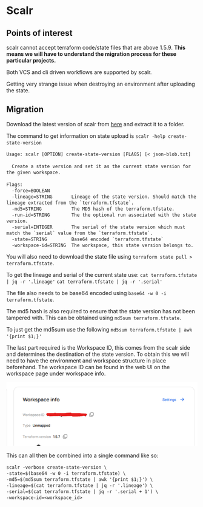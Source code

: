 # Scalr

## Points of interest

scalr cannot accept terraform code/state files that are above 1.5.9. **This means we will have to understand the migration process for these particular projects.**

Both VCS and cli driven workflows are supported by scalr.

Getting very strange issue when destroying an environment after uploading the state.

## Migration

Download the latest version of scalr from [here](https://github.com/scalr-platform/scalr-ui/releases) and extract it to a folder.

The command to get information on state upload is `scalr -help create-state-version`

``` shell
Usage: scalr [OPTION] create-state-version [FLAGS] [< json-blob.txt]

  Create a state version and set it as the current state version for the given workspace.

Flags:
  -force=BOOLEAN
  -lineage=STRING       Lineage of the state version. Should match the lineage extracted from the `terraform.tfstate`.
  -md5=STRING           The MD5 hash of the terraform.tfstate.
  -run-id=STRING        The the optional run associated with the state version.
  -serial=INTEGER       The serial of the state version which must match the `serial` value from the `terraform.tfstate`.
  -state=STRING         Base64 encoded `terraform.tfstate`
  -workspace-id=STRING  The workspace, this state version belongs to.
```

You will also need to download the state file using `terraform state pull > terraform.tfstate`.

To get the lineage and serial of the current state use:
`cat terraform.tfstate | jq -r '.lineage'`
`cat terraform.tfstate | jq -r '.serial'`

The file also needs to be base64 encoded using `base64 -w 0 -i terraform.tfstate`.

The md5 hash is also required to ensure that the state version has not been tampered with. This can be obtained using `md5sum terraform.tfstate`.

To just get the md5sum use the following
`md5sum terraform.tfstate | awk '{print $1;}'`

The last part required is the Workspace ID, this comes from the scalr side and determines the destination of the state version. To obtain this we will need to have the environment and workspace structure in place beforehand. The workspace ID can be found in the web UI on the workspace page under workspace info.

![alt text](image.png)

This can all then be combined into a single command like so:

``` shell
scalr -verbose create-state-version \
-state=$(base64 -w 0 -i terraform.tfstate) \
-md5=$(md5sum terraform.tfstate | awk '{print $1;}') \
-lineage=$(cat terraform.tfstate | jq -r '.lineage') \
-serial=$(cat terraform.tfstate | jq -r '.serial + 1') \
-workspace-id=<workspace_id>
```
